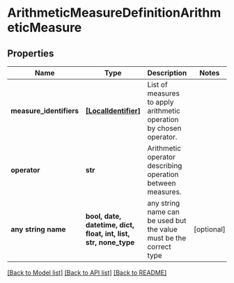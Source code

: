 # ArithmeticMeasureDefinitionArithmeticMeasure


## Properties
Name | Type | Description | Notes
------------ | ------------- | ------------- | -------------
**measure_identifiers** | [**[LocalIdentifier]**](LocalIdentifier.md) | List of measures to apply arithmetic operation by chosen operator. | 
**operator** | **str** | Arithmetic operator describing operation between measures. | 
**any string name** | **bool, date, datetime, dict, float, int, list, str, none_type** | any string name can be used but the value must be the correct type | [optional]

[[Back to Model list]](../README.md#documentation-for-models) [[Back to API list]](../README.md#documentation-for-api-endpoints) [[Back to README]](../README.md)


